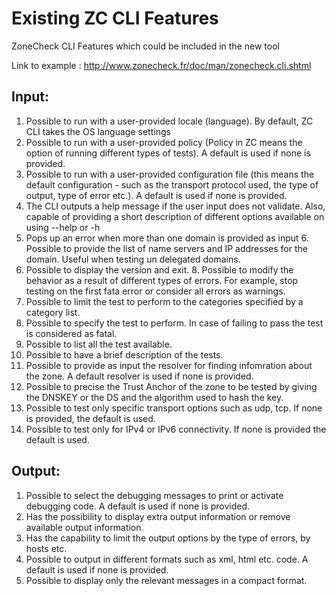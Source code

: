 Existing ZC CLI Features
========================

ZoneCheck CLI Features which could be included in the new tool

Link to example : http://www.zonecheck.fr/doc/man/zonecheck.cli.shtml


Input:
------- 

1. Possible to run with a user-provided locale (language). By default, ZC
CLI takes the OS language settings  
2. Possible to run with a user-provided policy (Policy in ZC means the
option of running different types of tests). A default is used if none is
provided.  
3. Possible to run with a user-provided configuration file (this
means the default configuration - such as the transport protocol used, the
type of output, type of error etc.). A default is used if none is provided.
4. The CLI outputs a help message if the user input does not validate. Also,
capable of providing a short description of different options available on
using --help or -h 
5. Pops up an error when more than one domain is provided as input 6.
Possible to provide the list of name servers and IP addresses for the
domain. Useful when testing un delegated domains.  
7. Possible to display the version and exit.  8. Possible to modify the
behavior as a result of different types of errors.  For example, stop
testing on the first fata error or consider all errors as warnings.  
9. Possible to limit the test to perform to the categories specified by a
category list. 
10. Possible to specify the test to perform. In case of failing to pass the
test is considered as fatal.  
11. Possible to list all the test available.  
12. Possible to have a brief description of the tests.
13. Possible to provide as input the resolver for finding infomration about
the zone. A default resolver is used if none is provided. 
14. Possible to precise the Trust Anchor of the zone to be tested by giving
the DNSKEY or the DS and the algorithm used to hash the key.  
15. Possible to test only specific transport options such as udp, tcp. If
none is provided, the default is used.  
16. Possible to test only for IPv4 or IPv6 connectivity. If none is provided
the default is used.

Output: 
------- 
1. Possible to select the debugging messages to print or activate debugging
code.  A default is used if none is provided. 
2. Has the possibility to display extra output information or remove
available output information.  
3. Has the capability to limit the output options by the type of errors, by
hosts etc.  
4. Possible to output in different formats such as xml, html etc.  code.  A
default is used if none is provided.  
5. Possible to display only the relevant messages in a compact format. 
